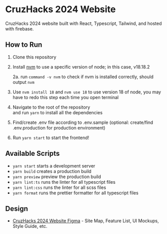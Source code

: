# CruzHacks 2024 Website

CruzHacks 2024 website built with React, Typescript, Tailwind, and hosted with firebase.

## How to Run

1. Clone this repository
2. Install [nvm](https://github.com/nvm-sh/nvm) to use a specific version of node; in this case, v18.18.2
    
   2a. run `command -v nvm` to check if nvm is installed correctly, should output `nvm` 
3. Use `nvm install 18` and `nvm use 18` to 
   use version 18 of node, you may have to redo this step each time you open terminal 
4. Navigate to the root of the repository   
   and run `yarn` to install all the dependencies
5. Find/create .env file according to .env.sample (optional: create/find
   .env.production for production environment)
5. Run `yarn start` to start the frontend!

## Available Scripts

- `yarn start` starts a development server
- `yarn build` creates a production build
- `yarn preview` preview the production build
- `yarn lint:ts` runs the linter for all typescript files
- `yarn lint:css` runs the linter for all scss files
- `yarn format` runs the prettier formatter for all typescript files

## Design

- [CruzHacks 2024 Website Figma](https://www.figma.com/file/IXAajiFoWwcPU70DFs6hRt/2024-Website?type=design&node-id=2%3A2208&mode=design&t=JUGVyFxn8iTvM5LQ-1](https://www.figma.com/file/IXAajiFoWwcPU70DFs6hRt/2024-Website?type=design&t=JUGVyFxn8iTvM5LQ-6)https://www.figma.com/file/IXAajiFoWwcPU70DFs6hRt/2024-Website?type=design&t=JUGVyFxn8iTvM5LQ-6) - Site Map, Feature List, UI Mockups, Style Guide, etc.
